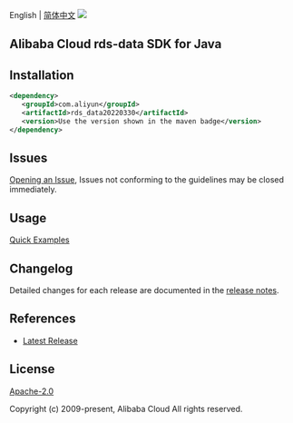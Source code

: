 English | [简体中文](README-CN.md)
![](https://aliyunsdk-pages.alicdn.com/icons/AlibabaCloud.svg)

## Alibaba Cloud rds-data SDK for Java

## Installation

```xml
<dependency>
   <groupId>com.aliyun</groupId>
   <artifactId>rds_data20220330</artifactId>
   <version>Use the version shown in the maven badge</version>
</dependency>
```

## Issues
[Opening an Issue](https://github.com/aliyun/alibabacloud-java-sdk/issues/new), Issues not conforming to the guidelines may be closed immediately.

## Usage
[Quick Examples](https://github.com/aliyun/alibabacloud-java-sdk/blob/master/docs/0-Examples-EN.md#quick-examples)

## Changelog
Detailed changes for each release are documented in the [release notes](./ChangeLog.txt).

## References
* [Latest Release](https://github.com/aliyun/alibabacloud-java-sdk/)

## License
[Apache-2.0](http://www.apache.org/licenses/LICENSE-2.0)

Copyright (c) 2009-present, Alibaba Cloud All rights reserved.